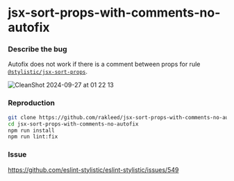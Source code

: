 # jsx-sort-props-with-comments-no-autofix

### Describe the bug

Autofix does not work if there is a comment between props for rule [`@stylistic/jsx-sort-props`](https://eslint.style/rules/jsx/jsx-sort-props).

![CleanShot 2024-09-27 at 01 22 13](https://github.com/user-attachments/assets/11252058-bd90-440f-ad02-7336c87c2d0e)


### Reproduction

```sh
git clone https://github.com/rakleed/jsx-sort-props-with-comments-no-autofix
cd jsx-sort-props-with-comments-no-autofix
npm run install
npm run lint:fix
```

### Issue

https://github.com/eslint-stylistic/eslint-stylistic/issues/549
